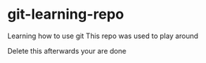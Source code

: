 # git-learning-repo
Learning how to use git
This repo was used to play around

Delete this afterwards your are done

